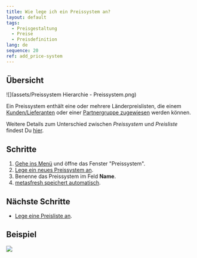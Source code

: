 ```yaml
---
title: Wie lege ich ein Preissystem an?
layout: default
tags:
  - Preisgestaltung
  - Preise
  - Preisdefinition
lang: de
sequence: 20
ref: add_price-system
---
```


## Übersicht
![](assets/Preissystem Hierarchie - Preissystem.png)

Ein Preissystem enthält eine oder mehrere Länderpreislisten, die einem [Kunden/Lieferanten](Zuweisung_Preise_Partner) oder einer [Partnergruppe zugewiesen](Zuweisung_Preise_Partner) werden können.

Weitere Details zum Unterschied zwischen *Preissystem* und *Preisliste* findest Du [hier](Preissystem_versus_Preisliste).

## Schritte
1. [Gehe ins Menü](Menu) und öffne das Fenster "Preissystem".
1. [Lege ein neues Preissystem an](Neuer_Datensatz_Fenster_Webui).
1. Benenne das Preissystem im Feld **Name**.
1. [metasfresh speichert automatisch](Speicheranzeige).

## Nächste Schritte
- [Lege eine Preisliste an](Preisliste_anlegen).

## Beispiel
![](assets/Preissystem_anlegen.gif)
